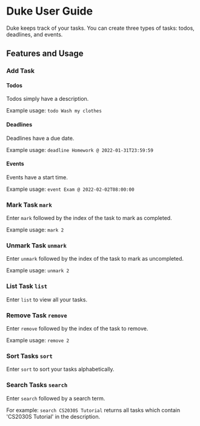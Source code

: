 # Duke User Guide

Duke keeps track of your tasks.
You can create three types of tasks:
todos, deadlines, and events.

## Features and Usage

### Add Task

#### Todos

Todos simply have a description.

Example usage: `todo Wash my clothes`

#### Deadlines

Deadlines have a due date.

Example usage: `deadline Homework @ 2022-01-31T23:59:59`

#### Events

Events have a start time.

Example usage: `event Exam @ 2022-02-02T08:00:00`

### Mark Task `mark`

Enter `mark` followed by the index of the task to mark as completed.

Example usage: `mark 2`

### Unmark Task `unmark`

Enter `unmark` followed by the index of the task to mark as uncompleted.

Example usage: `unmark 2`

### List Task `list`

Enter `list` to view all your tasks.

### Remove Task `remove`

Enter `remove` followed by the index of the task to remove.

Example usage: `remove 2`

### Sort Tasks `sort`

Enter `sort` to sort your tasks alphabetically.

### Search Tasks `search`

Enter `search` followed by a search term.

For example: `search CS2030S Tutorial` returns all tasks which contain 'CS2030S Tutorial' in the description.

